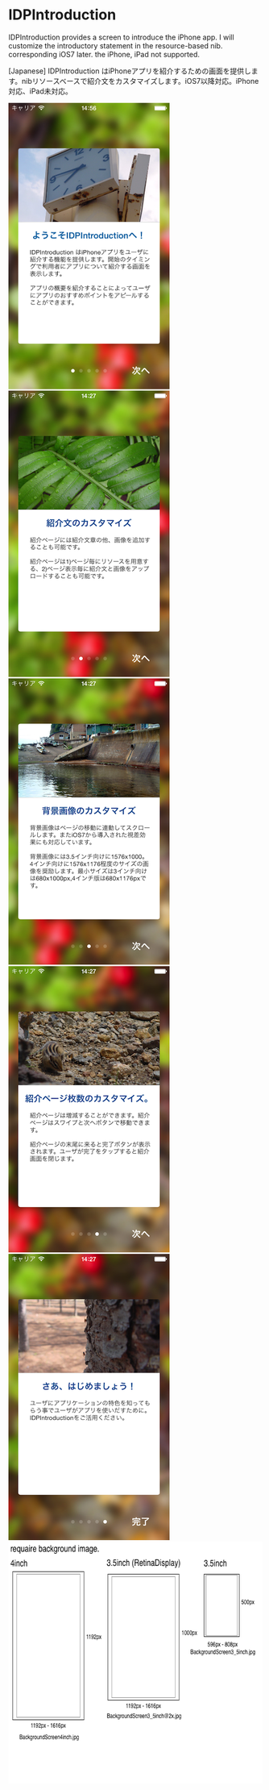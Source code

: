 IDPIntroduction
===============

IDPIntroduction provides a screen to introduce the iPhone app. I will customize the introductory statement in the resource-based nib. corresponding iOS7 later. the iPhone, iPad not supported.

[Japanese]
IDPIntroduction はiPhoneアプリを紹介するための画面を提供します。nibリソースベースで紹介文をカスタマイズします。iOS7以降対応。iPhone対応、iPad未対応。


<img src="https://raw.githubusercontent.com/notoroid/IDPIntroduction/master/ScreenShots/ss01.png" style="width: 320px; height: 568px;" alt="IDPIntroductionExample" />

<img src="https://raw.githubusercontent.com/notoroid/IDPIntroduction/master/ScreenShots/ss02.png" style="width: 320px; height: 568px;" alt="IDPIntroductionExample" />

<img src="https://raw.githubusercontent.com/notoroid/IDPIntroduction/master/ScreenShots/ss03.png" style="width: 320px; height: 568px;" alt="IDPIntroductionExample" />

<img src="https://raw.githubusercontent.com/notoroid/IDPIntroduction/master/ScreenShots/ss04.png" style="width: 320px; height: 568px;" alt="IDPIntroductionExample" />

<img src="https://raw.githubusercontent.com/notoroid/IDPIntroduction/master/ScreenShots/ss05.png" style="width: 320px; height: 568px;" alt="IDPIntroductionExample" />


<img src="https://raw.githubusercontent.com/notoroid/IDPIntroduction/master/ScreenShots/backgroundimage.png" style="width: 640px; height: 480px;" alt="requaire background image." />


